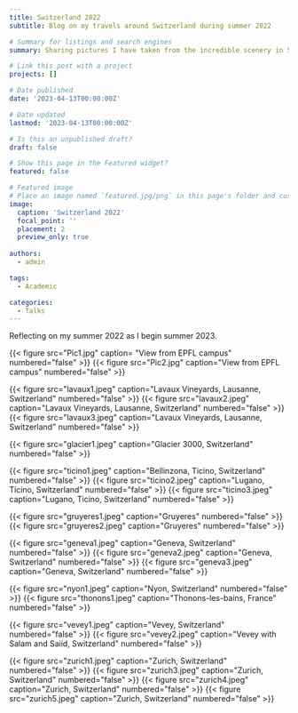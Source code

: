 ```yaml
---
title: Switzerland 2022
subtitle: Blog on my travels around Switzerland during summer 2022

# Summary for listings and search engines
summary: Sharing pictures I have taken from the incredible scenery in Switzerland.

# Link this post with a project
projects: []

# Date published
date: '2023-04-13T00:00:00Z'

# Date updated
lastmod: '2023-04-13T00:00:00Z'

# Is this an unpublished draft?
draft: false

# Show this page in the Featured widget?
featured: false

# Featured image
# Place an image named `featured.jpg/png` in this page's folder and customize its options here.
image:
  caption: 'Switzerland 2022'
  focal_point: ''
  placement: 2
  preview_only: true
  
authors:
  - admin 

tags:
  - Academic 

categories:
  - Talks 
---  
```


Reflecting on my summer 2022 as I begin summer 2023. 

{{< figure src="Pic1.jpg" caption= "View from EPFL campus" numbered="false" >}}
{{< figure src="Pic2.jpg" caption="View from EPFL campus" numbered="false" >}}


{{< figure src="lavaux1.jpeg" caption="Lavaux Vineyards, Lausanne, Switzerland" numbered="false" >}}
{{< figure src="lavaux2.jpeg" caption="Lavaux Vineyards, Lausanne, Switzerland" numbered="false" >}}
{{< figure src="lavaux3.jpeg" caption="Lavaux Vineyards, Lausanne, Switzerland" numbered="false" >}}


{{< figure src="glacier1.jpeg" caption="Glacier 3000, Switzerland" numbered="false" >}}


{{< figure src="ticino1.jpeg" caption="Bellinzona, Ticino, Switzerland" numbered="false" >}}
{{< figure src="ticino2.jpeg" caption="Lugano, Ticino, Switzerland" numbered="false" >}}
{{< figure src="ticino3.jpeg" caption="Lugano, Ticino, Switzerland" numbered="false" >}}



{{< figure src="gruyeres1.jpeg" caption="Gruyeres" numbered="false" >}}
{{< figure src="gruyeres2.jpeg" caption="Gruyeres" numbered="false" >}}


{{< figure src="geneva1.jpeg" caption="Geneva, Switzerland" numbered="false" >}}
{{< figure src="geneva2.jpeg" caption="Geneva, Switzerland" numbered="false" >}}
{{< figure src="geneva3.jpeg" caption="Geneva, Switzerland" numbered="false" >}}


{{< figure src="nyon1.jpeg" caption="Nyon, Switzerland" numbered="false" >}}
{{< figure src="thonons1.jpeg" caption="Thonons-les-bains, France" numbered="false" >}}


{{< figure src="vevey1.jpeg" caption="Vevey, Switzerland" numbered="false" >}}
{{< figure src="vevey2.jpeg" caption="Vevey with Salam and Saiid, Switzerland" numbered="false" >}}

{{< figure src="zurich1.jpeg" caption="Zurich, Switzerland" numbered="false" >}}
{{< figure src="zurich3.jpeg" caption="Zurich, Switzerland" numbered="false" >}}
{{< figure src="zurich4.jpeg" caption="Zurich, Switzerland" numbered="false" >}}
{{< figure src="zurich5.jpeg" caption="Zurich, Switzerland" numbered="false" >}}



